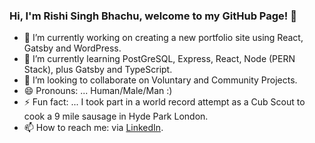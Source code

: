 ### Hi, I'm Rishi Singh Bhachu, welcome to my GitHub Page! 👋

<!--
**rbhachu/rbhachu** is a ✨ _special_ ✨ repository because its `README.md` (this file) appears on your GitHub profile.
-->

- 🔭 I’m currently working on creating a new portfolio site using React, Gatsby and WordPress.
- 🌱 I’m currently learning PostGreSQL, Express, React, Node (PERN Stack), plus Gatsby and TypeScript.
- 👯 I’m looking to collaborate on Voluntary and Community Projects.
- 😄 Pronouns: ... Human/Male/Man :)
- ⚡ Fun fact: ... I took part in a world record attempt as a Cub Scout to cook a 9 mile sausage in Hyde Park London. 
- 📫 How to reach me: via [LinkedIn](https://www.linkedin.com/in/rishisinghbhachu/).
